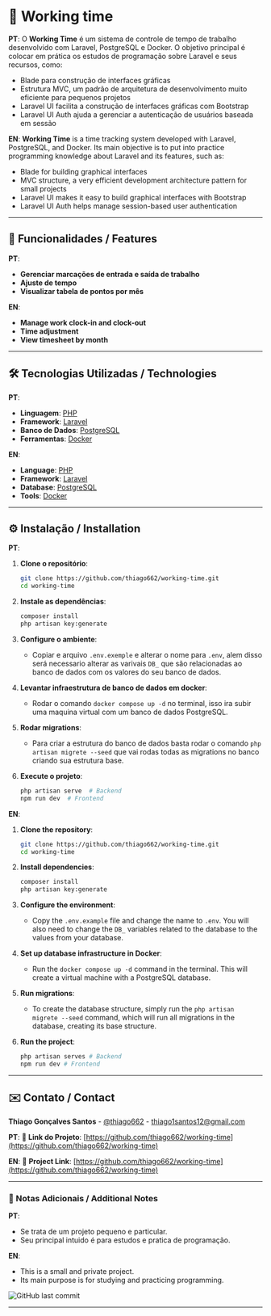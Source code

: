 # 📌 Working time

**PT**:
O **Working Time** é um sistema de controle de tempo de trabalho desenvolvido com Laravel, PostgreSQL e Docker. O objetivo principal é colocar em prática os estudos de programação sobre Laravel e seus recursos, como:
- Blade para construção de interfaces gráficas
- Estrutura MVC, um padrão de arquitetura de desenvolvimento muito eficiente para pequenos projetos
- Laravel UI facilita a construção de interfaces gráficas com Bootstrap
- Laravel UI Auth ajuda a gerenciar a autenticação de usuários baseada em sessão

**EN**:
**Working Time** is a time tracking system developed with Laravel, PostgreSQL, and Docker. Its main objective is to put into practice programming knowledge about Laravel and its features, such as:
- Blade for building graphical interfaces
- MVC structure, a very efficient development architecture pattern for small projects
- Laravel UI makes it easy to build graphical interfaces with Bootstrap
- Laravel UI Auth helps manage session-based user authentication

---

## 🌟 Funcionalidades / Features

**PT**:
- **Gerenciar marcações de entrada e saída de trabalho**
- **Ajuste de tempo**
- **Visualizar tabela de pontos por mês**

**EN**:
- **Manage work clock-in and clock-out**
- **Time adjustment**
- **View timesheet by month**

---

## 🛠️ Tecnologias Utilizadas / Technologies

**PT**:
- **Linguagem**: [PHP](https://www.php.net/)
- **Framework**: [Laravel](https://laravel.com/)
- **Banco de Dados**: [PostgreSQL](https://www.postgresql.org/)
- **Ferramentas**: [Docker](https://www.docker.com/)

**EN**:
- **Language**: [PHP](https://www.php.net/)
- **Framework**: [Laravel](https://laravel.com/)
- **Database**: [PostgreSQL](https://www.postgresql.org/)
- **Tools**: [Docker](https://www.docker.com/)

---

## ⚙️ Instalação / Installation

**PT**:
1. **Clone o repositório**:
   ```bash
   git clone https://github.com/thiago662/working-time.git
   cd working-time
   ```

2. **Instale as dependências**:
   ```bash
   composer install
   php artisan key:generate
   ```

3. **Configure o ambiente**:
   - Copiar e arquivo `.env.exemple` e alterar o nome para `.env`, alem disso será necessario alterar as varivais `DB_` que são relacionadas ao banco de dados com os valores do seu banco de dados.

4. **Levantar infraestrutura de banco de dados em docker**:
   - Rodar o comando `docker compose up -d` no terminal, isso ira subir uma maquina virtual com um banco de dados PostgreSQL.

5. **Rodar migrations**:
   - Para criar a estrutura do banco de dados basta rodar o comando `php artisan migrete --seed` que vai rodas todas as migrations no banco criando sua estrutura base.

6. **Execute o projeto**:
   ```bash
   php artisan serve  # Backend
   npm run dev  # Frontend
   ```

**EN**:
1. **Clone the repository**:
   ```bash
   git clone https://github.com/thiago662/working-time.git
   cd working-time
   ```

2. **Install dependencies**:
   ```bash
   composer install
   php artisan key:generate
   ```

3. **Configure the environment**:
   - Copy the `.env.example` file and change the name to `.env`. You will also need to change the `DB_` variables related to the database to the values from your database.

4. **Set up database infrastructure in Docker**:
   - Run the `docker compose up -d` command in the terminal. This will create a virtual machine with a PostgreSQL database.

5. **Run migrations**:
   - To create the database structure, simply run the `php artisan migrete --seed` command, which will run all migrations in the database, creating its base structure.

6. **Run the project**: 
   ```bash 
   php artisan serves # Backend 
   npm run dev # Frontend 
   ```

---

## ✉️ Contato / Contact

**Thiago Gonçalves Santos** - [@thiago662](https://github.com/thiago662) - thiago1santos12@gmail.com

**PT**:
🔗 **Link do Projeto**: [https://github.com/thiago662/working-time](https://github.com/thiago662/working-time)

**EN**:
🔗 **Project Link**: [https://github.com/thiago662/working-time](https://github.com/thiago662/working-time)

---

### 📌 Notas Adicionais / Additional Notes

**PT**:
- Se trata de um projeto pequeno e particular.
- Seu principal intuido é para estudos e pratica de programação.

**EN**:
- This is a small and private project.
- Its main purpose is for studying and practicing programming.

![GitHub last commit](https://img.shields.io/github/last-commit/thiago662/working-time)

---
